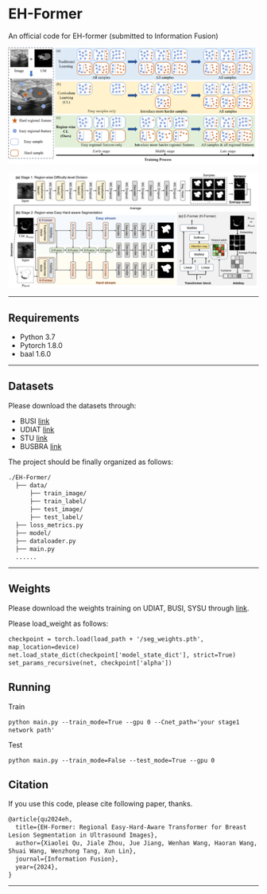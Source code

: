 # EH-Former
An official code for EH-former (submitted to Information Fusion)  

![image](https://github.com/lele0109/EH-Former/blob/main/Introduction_picture.png)

![image](https://github.com/lele0109/EH-Former/blob/main/overall.png)
****
## Requirements<br />
- Python 3.7
- Pytorch 1.8.0
- baal 1.6.0
****

## Datasets
Please download the datasets through:
- BUSI [link](https://scholar.cu.edu.eg/?q=afahmy/pages/dataset)
- UDIAT [link](http://www2.docm.mmu.ac.uk/STAFF/M.Yap/dataset.php)
- STU [link](https://github.com/xbhlk/STU-Hospital)
- BUSBRA [link](https://doi.org/10.5281/zenodo.8231412)

The project should be finally organized as follows:
```
./EH-Former/
  ├── data/
      ├── train_image/
      ├── train_label/
      ├── test_image/
      ├── test_label/
  ├── loss_metrics.py
  ├── model/
  ├── dataloader.py 
  ├── main.py
  ...... 
```
****

## Weights
Please download the weights training on UDIAT, BUSI, SYSU through [link](https://pan.baidu.com/s/1lt_DE1ajIzeNbAuh0AOOGQ?pwd=wjej).

Please load_weight as follows:
```
checkpoint = torch.load(load_path + '/seg_weights.pth', map_location=device)
net.load_state_dict(checkpoint['model_state_dict'], strict=True)
set_params_recursive(net, checkpoint['alpha'])
```
## Running
Train
```
python main.py --train_mode=True --gpu 0 --Cnet_path='your stage1 network path'
```
Test
```
python main.py --train_mode=False --test_mode=True --gpu 0
```

## Citation<br />
If you use this code, please cite following paper, thanks.<br />
```
@article{qu2024eh,
  title={EH-Former: Regional Easy-Hard-Aware Transformer for Breast Lesion Segmentation in Ultrasound Images},
  author={Xiaolei Qu, Jiale Zhou, Jue Jiang, Wenhan Wang, Haoran Wang, Shuai Wang, Wenzhong Tang, Xun Lin},
  journal={Information Fusion},
  year={2024},
}
```
****
